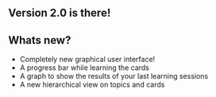 ## Version 2.0 is there!

## Whats new?
- Completely new graphical user interface!
- A progress bar while learning the cards
- A graph to show the results of your last learning sessions
- A new hierarchical view on topics and cards